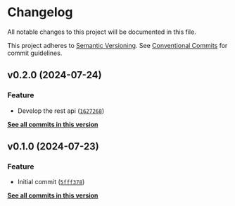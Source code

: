# Changelog

All notable changes to this project will be documented in this file.

This project adheres to [Semantic Versioning](https://semver.org/spec/v2.0.0.html). See [Conventional Commits](https://www.conventionalcommits.org/en/v1.0.0/) for commit guidelines.

<!--next-version-placeholder-->

## v0.2.0 (2024-07-24)

### Feature

* Develop the rest api ([`1627268`](https://github.com/billsioros/heartbeat/commit/16272688e4ef5334220cc8f9fa33d06de459a596))

**[See all commits in this version](https://github.com/billsioros/heartbeat/compare/v0.1.0...v0.2.0)**

## v0.1.0 (2024-07-23)

### Feature

* Initial commit ([`5fff378`](https://github.com/billsioros/heartbeat/commit/5fff3781d93778b96b45672c9eda402dbc14fad7))

**[See all commits in this version](https://github.com/billsioros/heartbeat/compare/v0.0.0...v0.1.0)**
